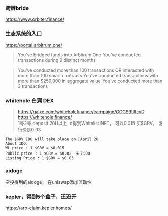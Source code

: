 
### 跨链bride 
https://www.orbiter.finance/

### 生态系统的入口
https://portal.arbitrum.one/


>You’ve bridged funds into Arbitrum One
>You’ve conducted transactions during 9 distinct months

>You’ve conducted more than 100 transactions OR interacted with more than 100 smart contracts
>You’ve conducted transactions with more than $250,000 in aggregate value
> You’ve conducted more than 3 transactions


### whitehole 白洞 DEX
> https://galxe.com/whiteholefinance/campaign/GCGS9UfcvD  
> https://whitehole.finance/   
> 1号2号  deposit 20U以上, d得到Whitelist NFT， 可以0.015 买$GRV， 发行价是0.03

```
The $GRV IDO will take place on 📆April 26
About IDO: 
WL price : 1 $GRV = $0.015 
Public price : 1 $GRV = $0.02  买了50U
Listing Price : 1 $GRV = $0.03
```
### aidoge
空投得到的aidoge， 在uniswap添加流动性

### kepler，得到5个盒子，还没开
https://arb-claim.kepler.homes/
